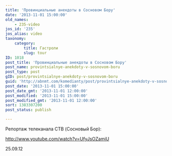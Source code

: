 ```yaml
---
title: 'Провинциальные анекдоты в Сосновом Бору'
date: '2013-11-01 15:00:00'
old_names:
    - 235-video
jos_id: '235'
jos_alias: video
taxonomy:
    category:
        title: Гастроли
        slug: tour
ID: 1018
post_title: 'Провинциальные анекдоты в Сосновом Бору'
post_name: provintsialnye-anekdoty-v-sosnovom-boru
post_type: post
gID: post/provintsialnye-anekdoty-v-sosnovom-boru
guid: 'http://abnmt.com/komedianty/post/provintsialnye-anekdoty-v-sosnovom-boru'
post_date: '2013-11-01 15:00:00'
post_date_gmt: '2013-11-01 12:00:00'
post_modified: '2013-11-01 15:00:00'
post_modified_gmt: '2013-11-01 12:00:00'
sort: 1383307200
post_status: publish

---
```


Репортаж телеканала СТВ (Cосновый Бор):


http://www.youtube.com/watch?v=UfyJsOZamjU



25.09.12